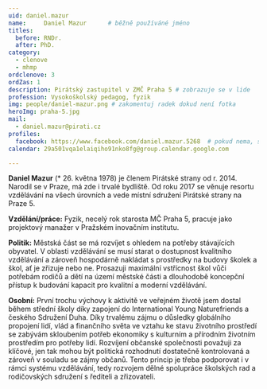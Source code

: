 ```yaml
---
uid: daniel.mazur
name:     Daniel Mazur  	# běžně používáné jméno
titles:
  before: RNDr. 
  after: PhD.
category:
  - clenove
  - mhmp
ordclenove: 3
ordZas: 1
description: Pirátský zastupitel v ZMČ Praha 5 # zobrazuje se v lide
profession: Vysokoškolský pedagog, fyzik
img: people/daniel-mazur.png # zakomentuj radek dokud není fotka
heroImg: praha-5.jpg
mail:
  - daniel.mazur@pirati.cz
profiles:
  facebook: https://www.facebook.com/daniel.mazur.5268  # pokud nema, staci smazat tuto radku
calendar: 29a501vqa1elaiqiho91nko8fg@group.calendar.google.com

---
```


**Daniel Mazur** (* 26. května 1978) je členem Pirátské strany od r. 2014. Narodil se v Praze, má zde i trvalé bydliště. Od roku 2017 se věnuje resortu vzdělávání na všech úrovních a vede místní sdružení Pirátské strany na Praze 5.

**Vzdělání/práce:** Fyzik, necelý rok starosta MČ Praha 5, pracuje jako projektový manažer v Pražském inovačním institutu.

**Politik:** Městská část se má rozvíjet s ohledem na potřeby stávajících obyvatel. V oblasti vzdělávání se musí starat o dostupnost kvalitního vzdělávání a zároveň hospodárně nakládat s prostředky na budovy školek a škol, ať je zřizuje nebo ne. Prosazuji maximální vstřícnost škol vůči potřebám rodičů a dětí na území městské části a dlouhodobě koncepční přístup k budování kapacit pro kvalitní a moderní vzdělávání.

**Osobní:** První trochu výchovy k aktivitě ve veřejném životě jsem dostal během střední školy díky zapojení do International Young Naturefriends a českého Sdružení Duha. Díky trvalému zájmu o důsledky globálního propojení lidí, vlád a finančního světa ve vztahu ke stavu životního prostředí se zabývám skloubením potřeb ekonomiky s kulturním a přírodním životním prostředím pro potřeby lidí. 
Rozvíjení občanské společnosti považuji za klíčové, jen tak mohou být politická rozhodnutí dostatečně kontrolovaná a zároveň v souladu se zájmy občanů. Tento princip je třeba podporovat i v rámci systému vzdělávání, tedy rozvojem dělné spolupráce školských rad a rodičovských sdružení s řediteli a zřizovateli.


